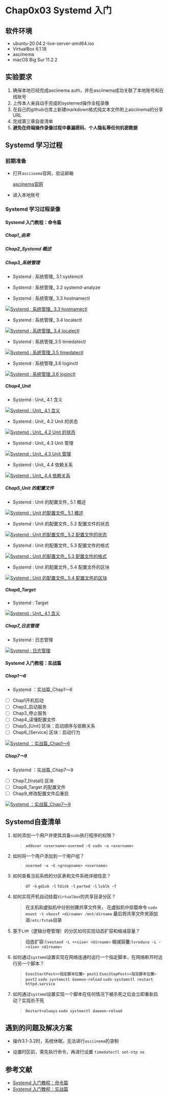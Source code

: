 # Chap0x03  Systemd 入门

## 软件环境

- ubuntu-20.04.2-live-server-amd64.iso
- VirtualBox 6.1.18
- asciinema
- macOS Big Sur 11.2.2

## 实验要求 
1. 确保本地已经完成asciinema auth，并在asciinema成功关联了本地账号和在线账号
2. 上传本人亲自动手完成的systemed操作全程录像
3. 在自己的github仓库上新建markdown格式纯文本文件附上asciinema的分享URL
4. 完成第三章自查清单
5. **避免在终端操作录像过程中暴漏密码、个人隐私等任何机密数据**

## Systemd 学习过程

### 前期准备

- 打开`asciinema`官网，验证邮箱

  [asciinema官网](https://asciinema.org/docs)

- 进入本地账号

### Systemd 学习过程录像

#### **Systemd 入门教程：命令篇**

##### Chap1_由来

##### Chap2_Systemd 概述

##### Chap3_系统管理

- Systemd : 系统管理_ 3.1 systemctl

- Systemd : 系统管理_ 3.2 systemd-analyze

- Systemd : 系统管理_ 3.3 hostnamectl

 [![Systemd : 系统管理_ 3.3 hostnamectl](https://asciinema.org/a/C4KrIhB6ZfcbgcbKi7Wo6Qq4d.svg)](https://asciinema.org/a/C4KrIhB6ZfcbgcbKi7Wo6Qq4d)

- Systemd : 系统管理_ 3.4 localectl

 [![Systemd : 系统管理_ 3.4 localectl](https://asciinema.org/a/pl2SGF5QBzp4BsJz4YUBTPXSH.svg)](https://asciinema.org/a/pl2SGF5QBzp4BsJz4YUBTPXSH)

- Systemd : 系统管理_3.5 timedatectl

 [![Systemd : 系统管理_3.5 timedatectl](https://asciinema.org/a/sqVdn1jMkPQwimKsFtmEr5iG2.svg)](https://asciinema.org/a/sqVdn1jMkPQwimKsFtmEr5iG2)

- Systemd : 系统管理_3.6 loginctl

 [![Systemd : 系统管理_3.6 loginctl](https://asciinema.org/a/iZ8iLqepOZYgtPQsoOC42KvTr.svg)](https://asciinema.org/a/iZ8iLqepOZYgtPQsoOC42KvTr)


##### Chap4_Unit

- Systemd : Unit_ 4.1 含义

 [![Systemd : Unit_ 4.1 含义](https://asciinema.org/a/aQjnMkPwjspk1gpRTNnpr7dyo.svg)](https://asciinema.org/a/aQjnMkPwjspk1gpRTNnpr7dyo)

- Systemd : Unit_ 4.2 Unit 的状态

 [![Systemd : Unit_ 4.2 Unit 的状态](https://asciinema.org/a/HEQM19E2RyyXdv9xs7FxuD9Xt.svg)](https://asciinema.org/a/HEQM19E2RyyXdv9xs7FxuD9Xt)

- Systemd : Unit_ 4.3 Unit 管理

 [![Systemd : Unit_ 4.3 Unit 管理](https://asciinema.org/a/q4IJwA1WJuMg1Z9btYYE0Osg2.svg)](https://asciinema.org/a/q4IJwA1WJuMg1Z9btYYE0Osg2)

- Systemd : Unit_ 4.4 依赖关系

 [![Systemd : Unit_ 4.4 依赖关系](https://asciinema.org/a/SFwCoNoYJGJ6GyzJMMWItuMyo.svg)](https://asciinema.org/a/SFwCoNoYJGJ6GyzJMMWItuMyo)


##### Chap5_Unit 的配置文件

- Systemd : Unit 的配置文件_ 5.1 概述

 [![Systemd : Unit 的配置文件_ 5.1 概述](https://asciinema.org/a/yyeSdFL2MHOG9dCT2QsOwF4xH.svg)](https://asciinema.org/a/yyeSdFL2MHOG9dCT2QsOwF4xH)

- Systemd : Unit 的配置文件_ 5.2 配置文件的状态

 [![Systemd : Unit 的配置文件_ 5.2 配置文件的状态](https://asciinema.org/a/Mjiciz0evluA2cS2wK2uW8WBb.svg)](https://asciinema.org/a/Mjiciz0evluA2cS2wK2uW8WBb)

- Systemd : Unit 的配置文件_ 5.3 配置文件的格式

 [![Systemd : Unit 的配置文件_ 5.3 配置文件的格式](https://asciinema.org/a/ONwDYcHut0TqLkJRVHHJuALZ3.svg)](https://asciinema.org/a/ONwDYcHut0TqLkJRVHHJuALZ3)

- Systemd : Unit 的配置文件_ 5.4 配置文件的区块

 [![Systemd : Unit 的配置文件_ 5.4 配置文件的区块](https://asciinema.org/a/l3j9gb8zaptRUwkwat31BrE3P.svg)](https://asciinema.org/a/l3j9gb8zaptRUwkwat31BrE3P)


##### Chap6_Target

- Systemd : Target

 [![Systemd : Unit_ 4.1 含义](https://asciinema.org/a/aQjnMkPwjspk1gpRTNnpr7dyo.svg)](https://asciinema.org/a/aQjnMkPwjspk1gpRTNnpr7dyo)


##### Chap7_日志管理

- Systemd : 日志管理

 [![Systemd : 日志管理](https://asciinema.org/a/eC9TPjYInHl91O8nFL4AOEejL.svg)](https://asciinema.org/a/eC9TPjYInHl91O8nFL4AOEejL)


#### **Systemd 入门教程：实战篇**

##### Chap1～6

- Systemd ：实战篇_Chap1～6
- [ ] Chap1开机启动
- [ ] Chap2_启动服务
- [ ] Chap3_停止服务
- [ ] Chap4_读懂配置文件
- [ ] Chap5_[Unit] 区块：启动顺序与依赖关系
- [ ] Chap6_[Service] 区块：启动行为

 [![Systemd ：实战篇_Chap1～6](https://asciinema.org/a/sudBb2T7tZxnGNwqMLclTDCXk.svg)](https://asciinema.org/a/sudBb2T7tZxnGNwqMLclTDCXk)

##### Chap7～9

- Systemd ：实战篇_Chap7～9
- [ ] Chap7_[Install] 区块
- [ ] Chap8_Target 的配置文件
- [ ] Chap9_修改配置文件后重启

 [![Systemd ：实战篇_Chap7～9](https://asciinema.org/a/7sxfmauHdecKPEwmqZrJpNxZI.svg)](https://asciinema.org/a/7sxfmauHdecKPEwmqZrJpNxZI)


## Systemd自查清单

1. 如何添加一个用户并使其具备`sudo`执行程序的权限？
   > **`adduser <username>`
     `usermod -G sudo -a <username>`**

2. 如何将一个用户添加到一个用户组？
   > **`usermod -a -G <groupname> <username>`**

3. 如何查看当前系统的分区表和文件系统详细信息？
   > **`df -h` 
    `gdisk -l`
    `fdisk -l`
    `parted -l`
    `lsblk -f`**

4. 如何实现开机自动挂载`Virtualbox`的共享目录分区？
   > **在主机和虚拟机中分别创建共享文件夹，
       在虚拟机中挂载命令
      `` sudo mount -t vboxsf <dirname> /mnt/dirname ``
       最后将共享文件夹添加进`/etc/fstab`目录**

5. 基于`LVM`（逻辑分卷管理）的分区如何实现动态扩容和缩减容量？
   > **动态扩容:`lvextand -L +<size> <dirname>`
    缩减容量:`lvreduce -L -<size> <dirname>`**

6. 如何通过`systemd`设置实现在网络连通时运行一个指定脚本，在网络断开时运行另一个脚本？
   > **`ExecStartPost=<指定脚本位置> post1`
     `ExecStopPost=<指定脚本位置> post2`
     `sudo systemctl daemon-reload`
     `sudo systemctl restart httpd.service`**

7. 如何通过`systemd`设置实现一个脚本在任何情况下被杀死之后会立即重新启动？实现杀不死
   > **`Restart=always`
   `sudo systemctl daemon-reload`**


## 遇到的问题及解决方案

- 操作3.1-3.2时，系统休眠，无法进行`asciinema`的录制

- 设置时区前，需先执行命令，再进行设置
`timedatectl set-ntp no`


## 参考文献

- [Systemd 入门教程：命令篇](http://www.ruanyifeng.com/blog/2016/03/systemd-tutorial-commands.html)
- [Systemd 入门教程：实战篇](http://www.ruanyifeng.com/blog/2016/03/systemd-tutorial-part-two.html)



